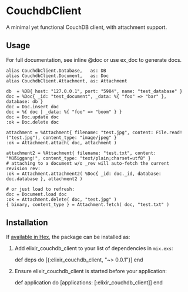 # CouchdbClient

A minimal yet functional CouchDB client, with attachment support.

## Usage

For full documentation, see inline @doc or use ex_doc to generate docs.

```
alias CouchdbClient.Database,   as: DB
alias CouchdbClient.Document,   as: Doc
alias CouchdbClient.Attachment, as: Attachment

db  = %DB{ host: "127.0.0.1", port: "5984", name: "test_database" }
doc = %Doc{ _id: "test_document", _data: %{ "foo" => "bar" }, database: db }
doc = Doc.insert doc
doc = %{ doc | _data: %{ "foo" => "boom" } }
doc = Doc.update doc
:ok = Doc.delete doc

attachment = %Attachment{ filename: "test.jpg", content: File.read!("test.jpg"), content_type: "image/jpeg" }
:ok = Attachment.attach( doc, attachment )

attachment2 = %Attachment{ filename: "test.txt", content: "Müßiggang!", content_type: "text/plain;charset=utf8" }
# attaching to a document w/o _rev will auto-fetch the current revision rev:
:ok = Attachment.attachment2( %Doc{ _id: doc._id, database: doc.database }, attachment2 )

# or just load to refresh:
doc = Document.load doc
:ok = Attachment.delete( doc, "test.jpg" )
{ binary, content_type } = Attachment.fetch( doc, "test.txt" )
```

## Installation

If [available in Hex](https://hex.pm/docs/publish), the package can be installed as:

  1. Add elixir_couchdb_client to your list of dependencies in `mix.exs`:

        def deps do
          [{:elixir_couchdb_client, "~> 0.0.1"}]
        end

  2. Ensure elixir_couchdb_client is started before your application:

        def application do
          [applications: [:elixir_couchdb_client]]
        end
